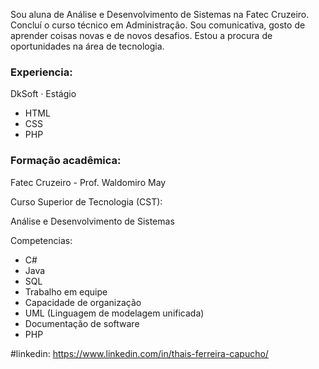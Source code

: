 
Sou aluna de Análise e Desenvolvimento de Sistemas na Fatec Cruzeiro. Concluí o curso técnico em Administração. 
Sou comunicativa, gosto de aprender coisas novas e de novos desafios. Estou a procura de oportunidades na área de tecnologia.

### Experiencia:
DkSoft · Estágio
  - HTML
  - CSS
  - PHP

### Formação acadêmica:

Fatec Cruzeiro - Prof. Waldomiro May

Curso Superior de Tecnologia (CST):

Análise e Desenvolvimento de Sistemas

Competencias:
  - C#
  - Java
  - SQL
  - Trabalho em equipe
  - Capacidade de organização
  - UML (Linguagem de modelagem unificada)
  - Documentação de software
  - PHP
  
#linkedin:
https://www.linkedin.com/in/thais-ferreira-capucho/





